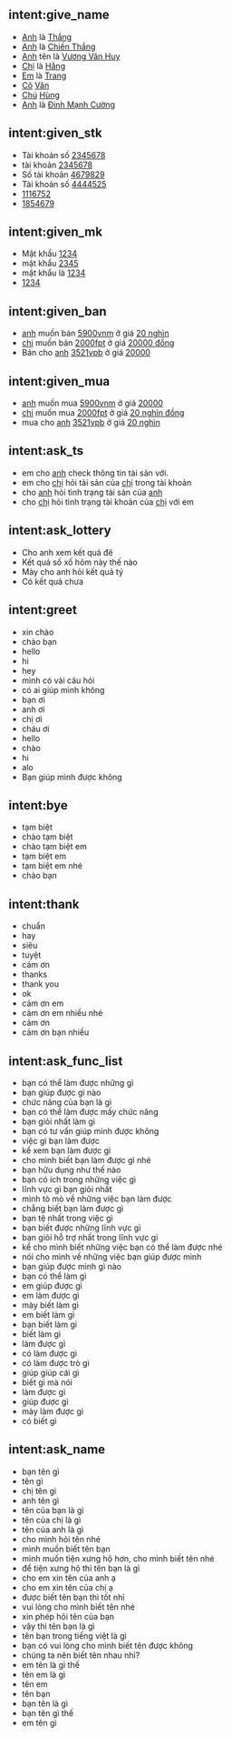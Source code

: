 ## intent:give_name
- [Anh](cust_sex) là [Thắng](cust_name)
- [Anh](cust_sex) là [Chiến Thắng](cust_name)
- [Anh](cust_sex) tên là [Vương Văn Huy](cust_name)
- [Chị](cust_sex) là [Hằng](cust_name)
- [Em](cust_sex) là [Trang](cust_name)
- [Cô](cust_sex) [Vân](cust_name)
- [Chú](cust_sex) [Hùng](cust_name)
- [Anh](cust_sex) là [Đinh Mạnh Cường](cust_name)
## intent:given_stk
- Tài khoản số [2345678](cust_stk)
- tài khoản [2345678](cust_stk)
- Số tài khoản [4679829](cust_stk)
- Tài khoản số [4444525](cust_stk)
- [1116752](cust_stk)
- [1854679](cust_stk)
## intent:given_mk
- Mật khẩu [1234](cust_mk)
- mật khẩu [2345](cust_mk)
- mật khẩu là [1234](cust_mk)
- [1234](cust_mk)
## intent:given_ban
- [anh](cust_sex) muốn bán [5900](cust_luong_ban)[vnm](cust_cp) ở giá [20 nghìn](cust_gia)
- [chi](cust_sex) muốn bán [2000](cust_luong_ban)[fpt](cust_cp) ở giá [20000 đồng](cust_gia)
- Bán cho [anh](cust_sex) [3521](cust_luong_ban)[vpb](cust_cp) ở giá [20000](cust_gia)
## intent:given_mua
- [anh](cust_sex) muốn mua [5900](cust_luong_ban)[vnm](cust_cp) ở giá [20000](cust_gia)
- [chi](cust_sex) muốn mua [2000](cust_luong_ban)[fpt](cust_cp) ở giá [20 nghìn đồng](cust_gia)
- mua cho [anh](cust_sex) [3521](cust_luong_ban)[vpb](cust_cp) ở giá [20 nghìn](cust_gia)
## intent:ask_ts
- em cho [anh](cust_sex) check thông tin tài sản với.
- em cho [chị](cust_sex) hỏi tài sản của [chị](cust_sex) trong tài khoản
- cho [anh](cust_sex) hỏi tình trạng tài sản của [anh](cust_sex) 
- cho [chị](cust_sex) hỏi tình trạng tài khoản của [chị](cust_sex) với em
## intent:ask_lottery
- Cho anh xem kết quả đê
- Kết quả số xố hôm này thế nào
- Mày cho anh hỏi kết quả tý
- Có kết quả chưa
## intent:greet
- xin chào
- chào bạn
- hello
- hi
- hey
- mình có vài câu hỏi
- có ai giúp mình không
- bạn ơi
- anh ơi
- chị ơi
- cháu ơi
- hello 
- chào 
- hi 
- alo
- Bạn giúp mình được không

## intent:bye
- tạm biệt
- chào tạm biệt
- chào tạm biệt em
- tạm biệt em
- tạm biệt em nhé
- chào bạn


## intent:thank
- chuẩn
- hay
- siêu
- tuyệt
- cám ơn
- thanks
- thank you
- ok
- cảm ơn em
- cảm ơn em nhiều nhé
- cảm ơn
- cảm ơn bạn nhiều

## intent:ask_func_list
- bạn có thể làm được những gì
- bạn giúp được gì nào
- chức năng của bạn là gì
- bạn có thể làm được mấy chức năng
- bạn giỏi nhất làm gì
- bạn có tư vấn giúp mình được không
- việc gì bạn làm được
- kể xem bạn làm được gì
- cho mình biết bạn làm được gì nhé
- bạn hữu dụng như thế nào
- bạn có ích trong những việc gì
- lĩnh vực gì bạn giỏi nhất
- mình tò mò về những việc bạn làm được
- chẳng biết bạn làm được gì
- bạn tệ nhất trong việc gì
- bạn biết được những lĩnh vực gì
- bạn giỏi hỗ trợ nhất trong lĩnh vực gì
- kể cho mình biết những việc bạn có thể làm được nhé
- nói cho mình về những việc bạn giúp được mình
- bạn giúp được mình gì nào
- bạn có thể làm gì
- em giúp được gì
- em làm được gì
- mày biết làm gì
- em biết làm gì
- bạn biết làm gì
- biết làm gì
- làm được gì 
- có làm được gì 
- có làm được trò gì 
- giúp giúp cái gì
- biết gì mà nói
- làm được gì
- giúp được gì
- mày làm được gì
- có biết gì 

## intent:ask_name
- bạn tên gì
- tên gì
- chị tên gì
- anh tên gì
- tên của bạn là gì
- tên của chị là gì
- tên của anh là gì
- cho mình hỏi tên nhé
- mình muốn biết tên bạn
- mình muốn tiện xưng hộ hơn, cho mình biết tên nhé
- để tiện xưng hộ thì tên bạn là gì
- cho em xin tên của anh ạ
- cho em xin tên của chị ạ
- được biết tên bạn thì tốt nhỉ
- vui lòng cho mình biết tên nhé
- xin phép hỏi tên của bạn
- vậy thì tên bạn là gì
- tên bạn trong tiếng việt là gì
- bạn có vui lòng cho mình biết tên được không
- chúng ta nên biết tên nhau nhỉ?
- em tên là gì thế
- tên em là gì
- tên em 
- tên bạn 
- bạn tên là gì 
- bạn tên gì thế
- em tên gì